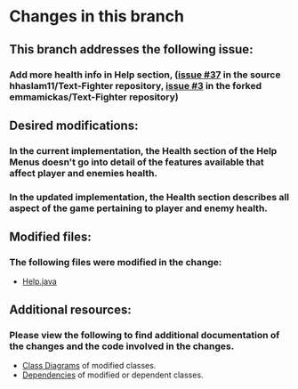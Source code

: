 # Changes in this branch

## This branch addresses the following issue:
### Add more health info in Help section, ([issue #37](https://github.com/hhaslam11/Text-Fighter/issues/37) in the source hhaslam11/Text-Fighter repository, [issue #3](https://github.com/emmamickas/Text-Fighter/issues/3) in the forked emmamickas/Text-Fighter repository)

## Desired modifications:
### In the current implementation, the Health section of the Help Menus doesn't go into detail of the features available that affect player and enemies health.
### In the updated implementation, the Health section describes all aspect of the game pertaining to player and enemy health.

## Modified files:
### The following files were modified in the change:
 * [Help.java](https://github.com/emmamickas/Text-Fighter/blob/HelpSectionUpdate/src/com/hotmail/kalebmarc/textfighter/main/Help.java)

 
 ## Additional resources:
 ### Please view the following to find additional documentation of the changes and the code involved in the changes.
  * [Class Diagrams](https://github.com/emmamickas/Text-Fighter/tree/HealthHelpSection/Class%20Diagrams) of modified classes.
  * [Dependencies](https://github.com/emmamickas/Text-Fighter/tree/HealthHelpSection/Dependency%20Matrix) of modified or dependent classes.
